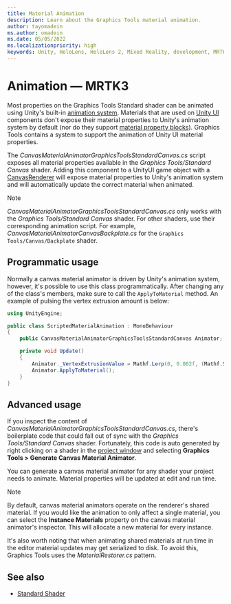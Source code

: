 ```yaml
---
title: Material Animation
description: Learn about the Graphics Tools material animation.
author: tayomadein
ms.author: omadein
ms.date: 05/05/2022
ms.localizationpriority: high
keywords: Unity, HoloLens, HoloLens 2, Mixed Reality, development, MRTK, Graphics Tools, MRGT, MR Graphics Tools, Standard Shader, Animation
---
```


# Animation &#8212; MRTK3

Most properties on the Graphics Tools Standard shader can be animated using Unity's built-in [animation system](https://docs.unity3d.com/Manual/AnimationOverview.html). Materials that are used on [Unity UI](https://docs.unity3d.com/ScriptReference/CanvasRenderer.html) components don't expose their material properties to Unity's animation system by default (nor do they support [material property blocks](https://docs.unity3d.com/ScriptReference/MaterialPropertyBlock.html)). Graphics Tools contains a system to support the animation of Unity UI material properties.

The _CanvasMaterialAnimatorGraphicsToolsStandardCanvas.cs_ script exposes all material properties available in the *Graphics Tools/Standard Canvas* shader. Adding this component to a UnityUI game object with a [CanvasRenderer](https://docs.unity3d.com/ScriptReference/CanvasRenderer.html) will expose material properties to Unity's animation system and will automatically update the correct material when animated.

> [!NOTE]
> _CanvasMaterialAnimatorGraphicsToolsStandardCanvas.cs_ only works with the *Graphics Tools/Standard Canvas* shader. For other shaders, use their corresponding animation script. For example, _CanvasMaterialAnimatorCanvasBackplate.cs_ for the `Graphics Tools/Canvas/Backplate` shader.

## Programmatic usage

Normally a canvas material animator is driven by Unity's animation system, however, it's possible to use this class programmatically. After changing any of the class's members, make sure to call the `ApplyToMaterial` method. An example of pulsing the vertex extrusion amount is below:

```C#
using UnityEngine;

public class ScriptedMaterialAnimation : MonoBehaviour
{
    public CanvasMaterialAnimatorGraphicsToolsStandardCanvas Animator;

    private void Update()
    {
        Animator._VertexExtrusionValue = Mathf.Lerp(0, 0.002f, (Mathf.Sin(Mathf.Repeat(Time.time, Mathf.PI * 2.0f)) + 1.0f) * 0.5f);
        Animator.ApplyToMaterial();
    }
}
```

## Advanced usage

If you inspect the content of _CanvasMaterialAnimatorGraphicsToolsStandardCanvas.cs_, there's boilerplate code that could fall out of sync with the *Graphics Tools/Standard Canvas* shader. Fortunately, this code is auto generated by right clicking on a shader in the [project window](https://docs.unity3d.com/Manual/ProjectView.html) and selecting **Graphics Tools > Generate Canvas Material Animator**.

You can generate a canvas material animator for any shader your project needs to animate. Material properties will be updated at edit and run time.

> [!NOTE]
> By default, canvas material animators operate on the renderer's shared material. If you would like the animation to only affect a single material, you can select the **Instance Materials** property on the canvas material animator's inspector. This will allocate a new material for every instance.

It's also worth noting that when animating shared materials at run time in the editor material updates may get serialized to disk. To avoid this, Graphics Tools uses the _MaterialRestorer.cs_ pattern.

## See also

* [Standard Shader](standard-shader.md)

